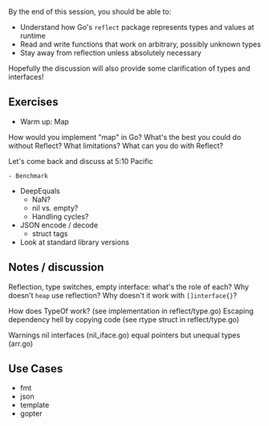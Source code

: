 By the end of this session, you should be able to:

* Understand how Go's `reflect` package represents types and values at runtime
* Read and write functions that work on arbitrary, possibly unknown types
* Stay away from reflection unless absolutely necessary

Hopefully the discussion will also provide some clarification of types and interfaces!

## Exercises

- Warm up: Map

How would you implement "map" in Go?
	What's the best you could do without Reflect?
		What limitations?
	What can you do with Reflect?

Let's come back and discuss at 5:10 Pacific

	- Benchmark

- DeepEquals
	- NaN?
	- nil vs. empty?
	- Handling cycles?
- JSON encode / decode
	- struct tags
- Look at standard library versions

## Notes / discussion

Reflection, type switches, empty interface: what's the role of each?
Why doesn't `heap` use reflection?
	Why doesn't it work with `[]interface{}`?

How does TypeOf work?
	(see implementation in reflect/type.go)
Escaping dependency hell by copying code
	(see rtype struct in reflect/type.go)

Warnings
	nil interfaces
		(nil_iface.go)
	equal pointers but unequal types
		(arr.go)

## Use Cases

- fmt
- json
- template
- gopter
